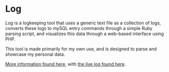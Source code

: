 # Log

_Log_ is a logkeeping tool that uses a generic text file as a collection of logs, converts these logs to mySQL entry commands through a simple Ruby parsing script, and visualizes this data through a web-based interface using PHP.

This tool is made primarily for my own use, and is designed to parse and showcase my personal data.

[More information found here](http://v-os.ca/thelog), with [the live log found here](http://v-os.ca/log).